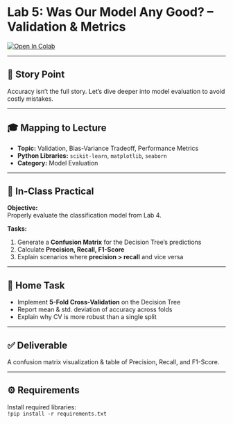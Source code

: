 # Lab 5: Was Our Model Any Good? – Validation & Metrics

[![Open In Colab](https://colab.research.google.com/assets/colab-badge.svg)](
https://github.com/KP-AI-ML-Labs/Lab5-ValidationMetrics/blob/main/g_Lab5_S.ipynb)

---

## 📖 Story Point  
Accuracy isn’t the full story. Let’s dive deeper into model evaluation to avoid costly mistakes.  

---

## 🎓 Mapping to Lecture  
- **Topic:** Validation, Bias-Variance Tradeoff, Performance Metrics  
- **Python Libraries:** `scikit-learn`, `matplotlib`, `seaborn`  
- **Category:** Model Evaluation  

---

## 🧪 In-Class Practical  

**Objective:**  
Properly evaluate the classification model from Lab 4.  

**Tasks:**  
1. Generate a **Confusion Matrix** for the Decision Tree’s predictions  
2. Calculate **Precision, Recall, F1-Score**  
3. Explain scenarios where **precision > recall** and vice versa  

---

## 🏡 Home Task  
- Implement **5-Fold Cross-Validation** on the Decision Tree  
- Report mean & std. deviation of accuracy across folds  
- Explain why CV is more robust than a single split  

---

## ✅ Deliverable  
A confusion matrix visualization & table of Precision, Recall, and F1-Score.  

---

## ⚙ Requirements  
Install required libraries:  
`!pip install -r requirements.txt
`
